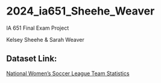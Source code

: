 # 2024_ia651_Sheehe_Weaver

IA 651 Final Exam Project

Kelsey Sheehe & Sarah Weaver

## Dataset Link:

[National Women’s Soccer League Team Statistics](https://data.scorenetwork.org/soccer/nwsl-team-stats.html#data)

